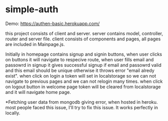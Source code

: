 # simple-auth
Demo: https://authen-basic.herokuapp.com/

this project consists of client and server. server contains model, controller, router and server file. 
client consists of components and pages, all pages are included in Mainpage.js.

Initially in homepage contains signup and signin buttons, when user clicks on buttons it will navigate to respecive route, when user fills email and passowrd in signup it gives successful signup if email and passowrd valid and this email should be unique otherwise it throws error "email alredy exist".
when click on login a token will set in localstorage so we can not navigate to previous pages and we can not relogin many times. when click on logout button in welcome page token will be cleared from localstorage and it will navigate home page. 



*Fetching user data from mongodb giving error, when hosted in heroku. most people faced this issue, I'll try to fix this issue. It works perfectly in locally.
